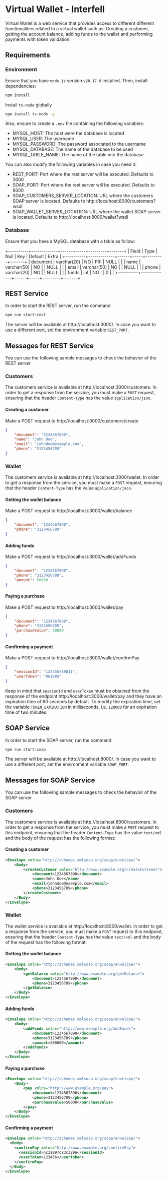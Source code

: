 # Virtual Wallet - Interfell

Virtual Wallet is a web service that provides access to different different functionalities related to a virtual wallet such as: Creating a customer, getting the account balance, adding funds to the wallet and performing payments with token validation.

## Requirements

### Environment

Ensure that you have `node.js` version `v20.17.0` installed. Then, install dependencies:

```bash
npm install
```

Install `ts-node` globally

```bash
npm install ts-node -g
```

Also, ensure to create a `.env` file containing the following variables:

- MYSQL_HOST: The host were the database is located
- MYSQL_USER: The username
- MYSQL_PASSWORD: The password associated to the username
- MYSQL_DATABASE: The name of the database to be used
- MYSQL_TABLE_NAME: The name of the table into the database

You can also modify the following variables in case you need it:

- REST_PORT: Port where the rest server will be executed. Defaults to 3000
- SOAP_PORT: Port where the rest server will be executed. Defaults to 8000
- SOAP_CUSTOMERS_SERVER_LOCATION: URL where the customers SOAP server is located. Defaults to http://localhost:8000/customers?wsdl
- SOAP_WALLET_SERVER_LOCATION: URL where the wallet SOAP server is located. Defaults to http://localhost:8000/wallet?wsdl

### Database

Ensure that you have a MySQL database with a table as follow:

+----------+-------------+------+-----+---------+-------+
| Field    | Type        | Null | Key | Default | Extra |
+----------+-------------+------+-----+---------+-------+
| document | varchar(20) | NO   | PRI | NULL    |       |
| name     | varchar(50) | NO   |     | NULL    |       |
| email    | varchar(50) | NO   |     | NULL    |       |
| phone    | varchar(20) | NO   |     | NULL    |       |
| funds    | int         | NO   |     | 0       |       |
+----------+-------------+------+-----+---------+-------+

## REST Service

In order to start the REST server, run the command

```bash
npm run start:rest
```

The server will be available at http://localhost:3000/. In case you want to use a different port, set the environment variable `REST_PORT`.

## Messages for REST Service

You can use the following sample messages to check the behavior of the REST server

### Customers

The customers service is available at http://localhost:3000/customers. In order to get a response from the service, you must make a `POST` request, ensuring that the header `Content-Type` has the value `application/json`.

#### Creating a customer

Make a POST request to http://localhost:3000/customers/create

```json
{
	"document": "1234567890",
	"name": "John Doe",
	"email": "johndoe@example.com",
	"phone": "3123456789"
}
```

### Wallet

The customers service is available at http://localhost:3000/wallet. In order to get a response from the service, you must make a `POST` request, ensuring that the header `Content-Type` has the value `application/json`.

#### Getting the wallet balance

Make a POST request to http://localhost:3000/wallet/balance

```json
{
	"document": "1234567890",
	"phone": "3123456789"
}
```

#### Adding funds

Make a POST request to http://localhost:3000/wallet/addFunds

```json
{
	"document": "1234567890",
	"phone": "3123456789",
	"amount": 50000
}
```

#### Paying a purchase

Make a POST request to http://localhost:3000/wallet/pay

```json
{
	"document": "1234567890",
	"phone": "3123456789",
	"purchaseValue": 50000
}
```

#### Confirming a payment

Make a POST request to http://localhost:3000/wallet/confirmPay

```json
{
	"sessionId": "123456789011",
	"userToken": "961085"
}
```

Keep in mind that `sessionId` and `userToken` must be obtained from the response of the endpoint http://localhost:3000/wallet/pay and they have an expiration time of 60 seconds by default. To modify the expiration time, set the variable `TOKEN_EXPIRATION` in milliseconds, i.e. `120000` for an expiration time of two minutes.

## SOAP Service

In order to start the SOAP server, run the command

```bash
npm run start:soap
```

The server will be available at http://localhost:8000/. In case you want to use a different port, set the environment variable `SOAP_PORT`.

## Messages for SOAP Service

You can use the following sample messages to check the behavior of the SOAP server

### Customers

The customers service is available at http://localhost:8000/customers. In order to get a response from the service, you must make a `POST` request to this endpoint, ensuring that the header `Content-Type` has the value `text/xml` and the body of the request has the following format:

#### Creating a customer

```xml
<Envelope xmlns="http://schemas.xmlsoap.org/soap/envelope/">
    <Body>
        <createCustomer xmlns="http://www.example.org/createCustomer">
            <document>1234567890</document>
            <name>John Doe</name>
            <email>johndoe@example.com</email>
            <phone>3123456789</phone>
        </createCustomer>
    </Body>
</Envelope>
```

### Wallet

The wallet service is available at http://localhost:8000/wallet. In order to get a response from the service, you must make a `POST` request to this endpoint, ensuring that the header `Content-Type` has the value `text/xml` and the body of the request has the following format:

#### Getting the wallet balance

```xml
<Envelope xmlns="http://schemas.xmlsoap.org/soap/envelope/">
    <Body>
        <getBalance xmlns="http://www.example.org/getBalance">
            <document>1234567890</document>
            <phone>3123456789</phone>
        </getBalance>
    </Body>
</Envelope>
```

#### Adding funds

```xml
<Envelope xmlns="http://schemas.xmlsoap.org/soap/envelope/">
    <Body>
        <addFunds xmlns="http://www.example.org/addFunds">
            <document>1234567890</document>
            <phone>3123456789</phone>
            <amount>500000</amount>
        </addFunds>
    </Body>
</Envelope>
```

#### Paying a purchase

```xml
<Envelope xmlns="http://schemas.xmlsoap.org/soap/envelope/">
    <Body>
        <pay xmlns="http://www.example.org/pay">
            <document>1234567890</document>
            <phone>3123456789</phone>
            <purchaseValue>50000</purchaseValue>
        </pay>
    </Body>
</Envelope>
```

#### Confirming a payment

```xml
<Envelope xmlns="http://schemas.xmlsoap.org/soap/envelope/">
  <Body>
    <confirmPay xmlns="http://www.example.org/confirmPay">
      <sessionId>nc32897c23c329n</sessionId>
      <userToken>123456</userToken>
    </confirmPay>
  </Body>
</Envelope>
```